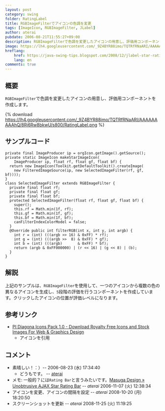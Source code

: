 ```yaml
---
layout: post
category: swing
folder: RatingLabel
title: RGBImageFilterでアイコンの色調を変更
tags: [ImageIcon, RGBImageFilter, JLabel]
author: aterai
pubdate: 2006-08-21T11:55:27+09:00
description: RGBImageFilterで色調を変更したアイコンの用意し、評価用コンポーネントを作成します。
image: https://lh4.googleusercontent.com/_9Z4BYR88imo/TQTRfRNaARI/AAAAAAAAAhQ/8Rj6Rw8bkwU/s800/RatingLabel.png
hreflang:
    href: https://java-swing-tips.blogspot.com/2008/12/jlabel-star-rating-bar.html
    lang: en
comments: true
---
```

## 概要
`RGBImageFilter`で色調を変更したアイコンの用意し、評価用コンポーネントを作成します。

{% download https://lh4.googleusercontent.com/_9Z4BYR88imo/TQTRfRNaARI/AAAAAAAAAhQ/8Rj6Rw8bkwU/s800/RatingLabel.png %}

## サンプルコード
<pre class="prettyprint"><code>private final ImageProducer ip = orgIcon.getImage().getSource();
private static ImageIcon makeStarImageIcon(
    ImageProducer ip, float rf, float gf, float bf) {
  return new ImageIcon(Toolkit.getDefaultToolkit().createImage(
    new FilteredImageSource(ip, new SelectedImageFilter(rf, gf, bf))));
}
class SelectedImageFilter extends RGBImageFilter {
  private final float rf;
  private final float gf;
  private final float bf;
  protected SelectedImageFilter(float rf, float gf, float bf) {
    super();
    this.rf = Math.min(1f, rf);
    this.gf = Math.min(1f, gf);
    this.bf = Math.min(1f, bf);
    canFilterIndexColorModel = false;
  }
  @Override public int filterRGB(int x, int y, int argb) {
    int r = (int) (((argb &gt;&gt; 16) &amp; 0xFF) * rf);
    int g = (int) (((argb &gt;&gt;  8) &amp; 0xFF) * gf);
    int b = (int) (((argb)       &amp; 0xFF) * bf);
    return (argb &amp; 0xFF000000) | (r &lt;&lt; 16) | (g &lt;&lt; 8) | (b);
  }
}
</code></pre>

## 解説
上記のサンプルは、`RGBImageFilter`を使用して、一つのアイコンから複数の色の異なるアイコンを生成し、`5`段階の評価を行うコンポーネントを作成しています。クリックしたアイコンの位置が評価レベルになります。

## 参考リンク
- [PI Diagona Icons Pack 1.0 - Download Royalty Free Icons and Stock Images For Web & Graphics Design](http://www.freeiconsdownload.com/Free_Downloads.asp?id=60)
    - アイコンを引用

<!-- dummy comment line for breaking list -->

## コメント
- 素晴しい！：）--  2006-08-23 (水) 17:34:40
    - どうもです。 -- [aterai](https://ateraimemo.com/aterai.html)
- メモ: 一般的？には`Rating Bar`と言うみたいです。[Masuga Design » Unobtrusive AJAX Star Rating Bar](http://www.masugadesign.com/the-lab/scripts/unobtrusive-ajax-star-rating-bar/) -- *aterai* 2006-11-07 (火) 12:38:34
- アイコンを変更、アイコンの間隔を設定 -- *aterai* 2008-10-20 (月) 18:20:50
- スクリーンショットを更新 -- *aterai* 2008-11-25 (火) 11:19:25

<!-- dummy comment line for breaking list -->

